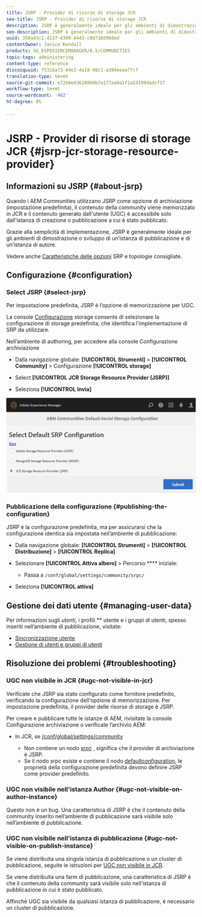 ```yaml
---
title: JSRP - Provider di risorse di storage JCR
seo-title: JSRP - Provider di risorse di storage JCR
description: JSRP è generalmente ideale per gli ambienti di dimostrazione o sviluppo di un’istanza di pubblicazione e di un’istanza di authoring
seo-description: JSRP è generalmente ideale per gli ambienti di dimostrazione o sviluppo di un’istanza di pubblicazione e di un’istanza di authoring
uuid: 358a43c1-4137-4300-8443-c0d7166968ad
contentOwner: Janice Kendall
products: SG_EXPERIENCEMANAGER/6.5/COMMUNITIES
topic-tags: administering
content-type: reference
discoiquuid: f5316a73-84e2-4a18-98c1-a384eeaa77cf
translation-type: tm+mt
source-git-commit: e7268e43620860b7a1f7aa0a1f1a54199dadcf17
workflow-type: tm+mt
source-wordcount: '462'
ht-degree: 0%

---
```



# JSRP - Provider di risorse di storage JCR {#jsrp-jcr-storage-resource-provider}

## Informazioni su JSRP {#about-jsrp}

Quando i AEM Communities utilizzano JSRP come opzione di archiviazione (impostazione predefinita), il contenuto della community viene memorizzato in JCR e il contenuto generato dall&#39;utente (UGC) è accessibile solo dall&#39;istanza di creazione o pubblicazione a cui è stato pubblicato.

Grazie alla semplicità di implementazione, JSRP è generalmente ideale per gli ambienti di dimostrazione o sviluppo di un’istanza di pubblicazione e di un’istanza di autore.

Vedere anche [Caratteristiche delle opzioni](working-with-srp.md#characteristics-of-srp-options) SRP e topologie [](topologies.md)consigliate.

## Configurazione {#configuration}

### Select JSRP {#select-jsrp}

Per impostazione predefinita, JSRP è l’opzione di memorizzazione per UGC.

La console [Configurazione](srp-config.md) storage consente di selezionare la configurazione di storage predefinita, che identifica l&#39;implementazione di SRP da utilizzare.

Nell’ambiente di authoring, per accedere alla console Configurazione archiviazione

* Dalla navigazione globale: **[!UICONTROL Strumenti]** > **[!UICONTROL Community]** > Configurazione **[!UICONTROL storage]**

* Select **[!UICONTROL JCR Storage Resource Provider (JSRP)]**

* Seleziona **[!UICONTROL Invia]**

![jsrp-configuration](assets/jsrp-configuration.png)

### Pubblicazione della configurazione {#publishing-the-configuration}

JSRP è la configurazione predefinita, ma per assicurarsi che la configurazione identica sia impostata nell’ambiente di pubblicazione:

* Dalla navigazione globale: **[!UICONTROL Strumenti]** > **[!UICONTROL Distribuzione]** > **[!UICONTROL Replica]**
* Selezionare **[!UICONTROL Attiva albero]** > Percorso **** iniziale:

   * Passa a `/conf/global/settings/community/srpc/`

* Seleziona **[!UICONTROL attiva]**

## Gestione dei dati utente {#managing-user-data}

Per informazioni sugli *utenti*, i profili ** utente e i gruppi *di* utenti, spesso inseriti nell’ambiente di pubblicazione, visitate:

* [Sincronizzazione utente](sync.md)
* [Gestione di utenti e gruppi di utenti](users.md)

## Risoluzione dei problemi {#troubleshooting}

### UGC non visibile in JCR {#ugc-not-visible-in-jcr}

Verificate che JSRP sia stato configurato come fornitore predefinito, verificando la configurazione dell&#39;opzione di memorizzazione. Per impostazione predefinita, il provider delle risorse di storage è JSRP.

Per creare e pubblicare tutte le istanze di AEM, rivisitate la console Configurazione archiviazione o verificate l’archivio AEM:

* In JCR, se [/conf/global/settings/community](http://localhost:4502/crx/de/index.jsp#/conf/global/settings/community)

   * Non contiene un nodo [srpc](http://localhost:4502/crx/de/index.jsp#/conf/global/settings/community/srpc) , significa che il provider di archiviazione è JSRP.
   * Se il nodo srpc esiste e contiene il nodo [defaultconfiguration](http://localhost:4502/crx/de/index.jsp#/conf/global/settings/community/srpc/defaultconfiguration), le proprietà della configurazione predefinita devono definire JSRP come provider predefinito.

### UGC non visibile nell&#39;istanza Author {#ugc-not-visible-on-author-instance}

Questo non è un bug. Una caratteristica di JSRP è che il contenuto della community inserito nell’ambiente di pubblicazione sarà visibile solo nell’ambiente di pubblicazione.

### UGC non visibile nell&#39;istanza di pubblicazione {#ugc-not-visible-on-publish-instance}

Se viene distribuita una singola istanza di pubblicazione o un cluster di pubblicazione, seguite le istruzioni per [UGC non visibile in JCR](#ugc-not-visible-in-jcr).

Se viene distribuita una farm di pubblicazione, una caratteristica di JSRP è che il contenuto della community sarà visibile solo nell’istanza di pubblicazione in cui è stato pubblicato.

Affinché UGC sia visibile da qualsiasi istanza di pubblicazione, è necessario un cluster di pubblicazione.
